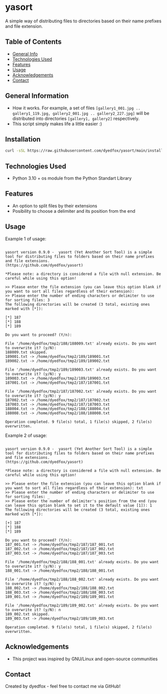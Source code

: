 # yasort
A simple way of distributing files to directories based on their name prefixes and file extension.

## Table of Contents
* [General Info](#general-information)
* [Technologies Used](#technologies-used)
* [Features](#features)
* [Usage](#usage)
* [Acknowledgements](#acknowledgements)
* [Contact](#contact)

## General Information
- How it works. For example, a set of files `[gallery1_001.jpg .. gallery1_119.jpg, gallery2_001.jpg .. gallery2_227.jpg]` 
will be distributed into directories `[gallery1, gallery2]` respectively.
- This script simply makes life a little easier :)

## Installation

```bash
curl -sSL https://raw.githubusercontent.com/dyedfox/yasort/main/install.sh | bash
```

## Technologies Used
- Python 3.10 + os module from the Python Standart Library

## Features
- An option to split files by their extensions
- Posibility to choose a delimiter and its position from the end

## Usage

Example 1 of usage:

```dyedfox@my-pc:~/dir$ yasort

yasort version 0.9.0 -  yasort (Yet Another Sort Tool) is a simple tool for distributing files to folders based on their name prefixes and file extensions.
(https://github.com/dyedfox/yasort)

*Please note: a directory is considered a file with null extension. Be careful while using this option!
    
>> Please enter the file extension (you can leave this option blank if you want to sort all files regardless of their extension): 
>> Please enter the number of ending characters or delimiter to use for sorting files: 3
The following directories will be created (3 total, existing ones marked with [*]):

[*] 187
[*] 188
[*] 189

Do you want to proceed? (Y/n): 

File '/home/dyedfox/tmp2/188/188009.txt' already exists. Do you want to overwrite it? (y/N): 
188009.txt skipped.
189001.txt -> /home/dyedfox/tmp2/189/189001.txt
189002.txt -> /home/dyedfox/tmp2/189/189002.txt

File '/home/dyedfox/tmp2/189/189003.txt' already exists. Do you want to overwrite it? (y/N): y
189003.txt -> /home/dyedfox/tmp2/189/189003.txt
187001.txt -> /home/dyedfox/tmp2/187/187001.txt

File '/home/dyedfox/tmp2/187/187002.txt' already exists. Do you want to overwrite it? (y/N): y
187002.txt -> /home/dyedfox/tmp2/187/187002.txt
187003.txt -> /home/dyedfox/tmp2/187/187003.txt
188004.txt -> /home/dyedfox/tmp2/188/188004.txt
188008.txt -> /home/dyedfox/tmp2/188/188008.txt

Operation completed. 9 file(s) total, 1 file(s) skipped, 2 file(s) overwritten.

```

Example 2 of usage:

```dyedfox@my-pc:~/dir$ yasort

yasort version 0.9.0 -  yasort (Yet Another Sort Tool) is a simple tool for distributing files to folders based on their name prefixes and file extensions.
(https://github.com/dyedfox/yasort)

*Please note: a directory is considered a file with null extension. Be careful while using this option!
    
>> Please enter the file extension (you can leave this option blank if you want to sort all files regardless of their extension): txt
>> Please enter the number of ending characters or delimiter to use for sorting files: _
>> Please enter the number of delimiter's position from the end (you can leave this option blank to set it to the default value [1]): 1
The following directories will be created (3 total, existing ones marked with [*]):

[+] 187
[*] 188
[*] 189

Do you want to proceed? (Y/n): 
187_001.txt -> /home/dyedfox/tmp2/187/187_001.txt
187_002.txt -> /home/dyedfox/tmp2/187/187_002.txt
187_003.txt -> /home/dyedfox/tmp2/187/187_003.txt

File '/home/dyedfox/tmp2/188/188_001.txt' already exists. Do you want to overwrite it? (y/N): y
188_001.txt -> /home/dyedfox/tmp2/188/188_001.txt

File '/home/dyedfox/tmp2/188/188_002.txt' already exists. Do you want to overwrite it? (y/N): y
188_002.txt -> /home/dyedfox/tmp2/188/188_002.txt
188_003.txt -> /home/dyedfox/tmp2/188/188_003.txt
189_001.txt -> /home/dyedfox/tmp2/189/189_001.txt

File '/home/dyedfox/tmp2/189/189_002.txt' already exists. Do you want to overwrite it? (y/N): n
189_002.txt skipped.
189_003.txt -> /home/dyedfox/tmp2/189/189_003.txt

Operation completed. 9 file(s) total, 1 file(s) skipped, 2 file(s) overwritten.

```

## Acknowledgements
- This project was inspired by GNU/Linux and open-source communities

## Contact
Created by dyedfox - feel free to contact me via GitHub!